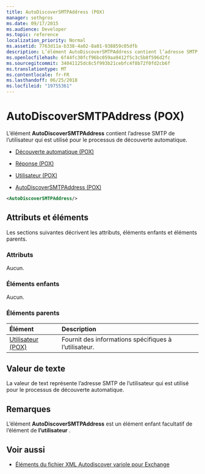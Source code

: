 ```yaml
---
title: AutoDiscoverSMTPAddress (POX)
manager: sethgros
ms.date: 09/17/2015
ms.audience: Developer
ms.topic: reference
localization_priority: Normal
ms.assetid: 7763d11a-b338-4a02-8a01-938859c05dfb
description: L’élément AutoDiscoverSMTPAddress contient l’adresse SMTP de l’utilisateur qui est utilisé pour le processus de découverte automatique.
ms.openlocfilehash: 6f44fc30fcf96bc059aa9412f5c3c5b8f596d2fc
ms.sourcegitcommit: 34041125dc8c5f993b21cebfc4f8b72f0fd2cb6f
ms.translationtype: MT
ms.contentlocale: fr-FR
ms.lasthandoff: 06/25/2018
ms.locfileid: "19755361"
---
```

# <a name="autodiscoversmtpaddress-pox"></a>AutoDiscoverSMTPAddress (POX)

L’élément **AutoDiscoverSMTPAddress** contient l’adresse SMTP de l’utilisateur qui est utilisé pour le processus de découverte automatique. 
  
- [Découverte automatique (POX)](autodiscover-pox.md)
  
- [Réponse (POX)](response-pox.md)
  
- [Utilisateur (POX)](user-pox.md)
  
- [AutoDiscoverSMTPAddress (POX)](autodiscoversmtpaddress-pox.md)
  
```XML
<AutoDiscoverSMTPAddress/>
```

## <a name="attributes-and-elements"></a>Attributs et éléments

Les sections suivantes décrivent les attributs, éléments enfants et éléments parents.
  
### <a name="attributes"></a>Attributs

Aucun.
  
### <a name="child-elements"></a>Éléments enfants

Aucun.
  
### <a name="parent-elements"></a>Éléments parents

|**Élément**|**Description**|
|:-----|:-----|
|[Utilisateur (POX)](user-pox.md) <br/> |Fournit des informations spécifiques à l’utilisateur.  <br/> |
   
## <a name="text-value"></a>Valeur de texte

La valeur de text représente l’adresse SMTP de l’utilisateur qui est utilisé pour le processus de découverte automatique.
  
## <a name="remarks"></a>Remarques

L’élément **AutoDiscoverSMTPAddress** est un élément enfant facultatif de l’élément de **l’utilisateur** . 
  
## <a name="see-also"></a>Voir aussi

- [Éléments du fichier XML Autodiscover variole pour Exchange](pox-autodiscover-xml-elements-for-exchange.md)

